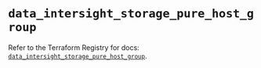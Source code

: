# `data_intersight_storage_pure_host_group`

Refer to the Terraform Registry for docs: [`data_intersight_storage_pure_host_group`](https://registry.terraform.io/providers/ciscodevnet/intersight/1.0.71/docs/data-sources/storage_pure_host_group).
